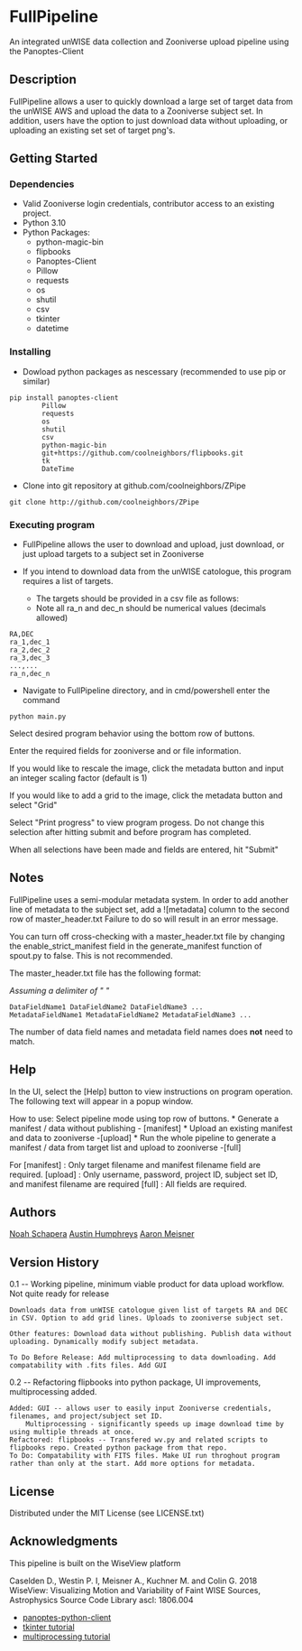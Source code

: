 # FullPipeline

An integrated unWISE data collection and Zooniverse upload pipeline using the Panoptes-Client
## Description
FullPipeline allows a user to quickly download a large set of target data from the unWISE AWS and upload the data to a Zooniverse subject set. In addition, users have the option to just download data without uploading, or uploading an existing set set of target png's. 
## Getting Started
### Dependencies
* Valid Zooniverse login credentials, contributor access to an existing project. 
* Python 3.10
* Python Packages:
	* python-magic-bin
	* flipbooks
	* Panoptes-Client
	* Pillow
	* requests
	* os
	* shutil
	* csv
	* tkinter
	* datetime
### Installing
* Dowload python packages as nescessary (recommended to use pip or similar)
```
pip install panoptes-client
		Pillow
		requests
		os
		shutil
		csv
		python-magic-bin
		git+https://github.com/coolneighbors/flipbooks.git
		tk
		DateTime

```
* Clone into git repository at github.com/coolneighbors/ZPipe
```
git clone http://github.com/coolneighbors/ZPipe
```

### Executing program
* FullPipeline allows the user to download and upload, just download, or just upload targets to a subject set in Zooniverse

* If you intend to download data from the unWISE catologue, this program requires a list of targets.
	* The targets should be provided in a csv file as follows:
	* Note all ra_n and dec_n should be numerical values (decimals allowed)
```
RA,DEC
ra_1,dec_1
ra_2,dec_2
ra_3,dec_3
...,...
ra_n,dec_n
```

* Navigate to FullPipeline directory, and in cmd/powershell enter the command
```
python main.py
```

Select desired program behavior using the bottom row of buttons.

Enter the required fields for zooniverse and or file information.

If you would like to rescale the image, click the metadata button and input an integer scaling factor (default is 1)

If you would like to add a grid to the image, click the metadata button and select "Grid"

Select "Print progress" to view program progess. Do not change this selection after hitting submit and before program has completed. 

When all selections have been made and fields are entered, hit "Submit"

## Notes

FullPipeline uses a semi-modular metadata system. In order to add another line of metadata to the subject set, add a ![metadata] column to the second row of master_header.txt
Failure to do so will result in an error message.

You can turn off cross-checking with a master_header.txt file by changing the enable_strict_manifest field in the generate_manifest function of spout.py to false. This is not recommended.

The master_header.txt file has the following format:

*Assuming a delimiter of " "*
```
DataFieldName1 DataFieldName2 DataFieldName3 ...
MetadataFieldName1 MetadataFieldName2 MetadataFieldName3 ...
```
The number of data field names and metadata field names does **not** need to match.

## Help

In the UI, select the [Help] button to view instructions on program operation. The following text will appear in a popup window.

How to use: Select pipeline mode using top row of buttons. 
	* Generate a manifest / data without publishing - [manifest] 
	* Upload an existing manifest and data to zooniverse -[upload]
	* Run the whole pipeline to generate a manifest / data from target list and upload to zooniverse -[full]

For 
 [manifest]  : Only target filename and manifest filename field are required.
 [upload] : Only username, password, project ID, subject set ID, and manifest filename are required
 [full] : All fields are required.



## Authors
[Noah Schapera](https://www.linkedin.com/in/noah-schapera-86303a1b9/)
[Austin Humphreys](https://www.linkedin.com/in/austin-humphreys-b87055187/)
[Aaron Meisner](https://www.linkedin.com/in/aaron-meisner/)


## Version History

0.1 -- Working pipeline, minimum viable product for data upload workflow. Not quite ready for release
	
	Downloads data from unWISE catologue given list of targets RA and DEC in CSV. Option to add grid lines. Uploads to zooniverse subject set.
	
	Other features: Download data without publishing. Publish data without uploading. Dynamically modify subject metadata.
	
	To Do Before Release: Add multiprocessing to data downloading. Add compatability with .fits files. Add GUI

0.2 -- Refactoring flipbooks into python package, UI improvements, multiprocessing added.

    Added: GUI -- allows user to easily input Zooniverse credentials, filenames, and project/subject set ID. 
	    Multiprocessing - significantly speeds up image download time by using multiple threads at once. 
	Refactored: flipbooks -- Transfered wv.py and related scripts to flipbooks repo. Created python package from that repo. 
	To Do: Compatability with FITS files. Make UI run throghout program rather than only at the start. Add more options for metadata. 
	
## License

Distributed under the MIT License (see LICENSE.txt)

## Acknowledgments
This pipeline is built on the WiseView platform

Caselden D., Westin P. I, Meisner A., Kuchner M. and Colin G. 2018 WiseView: Visualizing Motion and Variability of Faint WISE Sources, Astrophysics Source Code Library ascl: 1806.004

* [panoptes-python-client](https://github.com/zooniverse/panoptes-python-client)
* [tkinter tutorial](https://realpython.com/python-gui-tkinter/)
* [multiprocessing tutorial](https://tutorialedge.net/python/python-multiprocessing-tutorial/)
